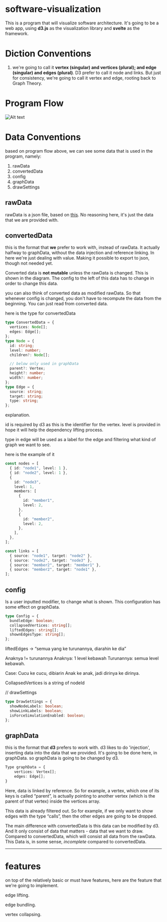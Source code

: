 # software-visualization

This is a program that will visualize software architecture. It's going to be a web app, using **d3.js** as the visualization library and **svelte** as the framework.

# Diction Conventions

1. we're going to call it **vertex (singular) and vertices (plural); and edge (singular) and edges (plural)**. D3 prefer to call it node and links. But just for consistency, we're going to call it vertex and edge, rooting back to Graph Theory.

# Program Flow

![Alt text](image.png)

# Data Conventions

based on program flow above, we can see some data that is used in the program, namely:

1. rawData
2. convertedData
3. config
4. graphData
5. drawSettings

## rawData

rawData is a json file, based on [this](https://github.com/rsatrioadi/classviz/tree/main/data). No reasoning here, it's just the data that we are provided with.

## convertedData

this is the format that **we** prefer to work with, instead of rawData. It actually halfway to graphData, without the data injection and reference linking. In here we're just dealing with value. Making it possible to export to json, though not needed yet.

Converted data is **not mutable** unless the rawData is changed. This is shown in the diagram. The config to the left of this data has to change in order to change this data.

you can also think of converted data as modified rawData. So that whenever config is changed, you don't have to recompute the data from the beginning. You can just read from converted data.

here is the type for convertedData

```typescript
type ConvertedData = {
  vertices: Node[];
  edges: Edge[];
};
type Node = {
  id: string;
  level: number;
  children?: Node[];

  // below only used in graphData
  parent?: Vertex;
  height?: number;
  width?: number;
};
type Edge = {
  source: string;
  target: string;
  type: string;
};
```

explanation.

id is required by d3 as this is the identifier for the vertex.
level is provided in hope it will help the dependency lifting process.

type in edge will be used as a label for the edge and filtering what kind of graph we want to see.

here is the example of it

```typescript
const nodes = [
  { id: "node1", level: 1 },
  { id: "node2", level: 1 },
  {
    id: "node3",
    level: 1,
    members: [
      {
        id: "member1",
        level: 2,
      },
      {
        id: "member2",
        level: 2,
      },
    ],
  },
];

const links = [
  { source: "node1", target: "node2" },
  { source: "node2", target: "node3" },
  { source: "member2", target: "member1" },
  { source: "member2", target: "node1" },
];
```

## config

Is a user inputted modifier, to change what is shown. This configuration has some effect on graphData.

```typescript
type Config = {
  bundleEdge: boolean;
  collapsedVertices: string[];
  liftedEdges: string[];
  shownEdgesType: string[];
};
```
liftedEdges -> “semua yang ke turunannya, diarahin ke dia”

Anaknya != turunannya
Anaknya: 1 level kebawah
Turunannya: semua level kebawah.

Case:
Cucu ke cucu, dibiarin
Anak ke anak, jadi dirinya ke dirinya.

CollapsedVertices is a string of nodeId

// drawSettings

```typescript
type DrawSettings = {
  showNodeLabels: boolean;
  showLinkLabels: boolean;
  isForceSimulationEnabled: boolean;
};
```

## graphData

this is the format that **d3** prefers to work with.
d3 likes to do 'injection', inserting data into the data that we provided. It's going to be done here, in graphData. so graphData is going to be changed by d3.

```typescript
Type graphData = {
	vertices: Vertex[];
	edges: Edge[];
}
```

Here, data is linked by reference. So for example, a vertex, which one of its keys is called “parent”, is actually pointing to another vertex (which is the parent of that vertex) inside the vertices array.

This data is already filtered out. So for example, if we only want to show edges with the type “calls”, then the other edges are going to be dropped.

The main difference with convertedData is this data can be modified by d3. And It only consist of data that matters - data that we want to draw. Compared to convertedData, which will consist all data from the rawData.
This Data is, in some sense, _incomplete_ compared to convertedData.

---

# features

on top of the relatively basic or must have features, here are the feature that we're going to implement.

edge lifting.

edge bundling.

vertex collapsing.
